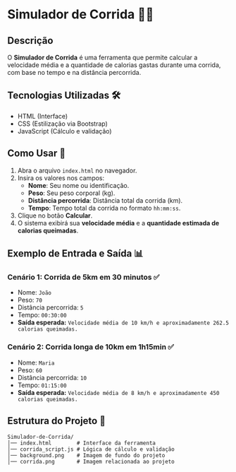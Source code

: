 # Simulador de Corrida 🏃‍♂️

## Descrição
O **Simulador de Corrida** é uma ferramenta que permite calcular a velocidade média e a quantidade de calorias gastas durante uma corrida, com base no tempo e na distância percorrida.

## Tecnologias Utilizadas 🛠️
- HTML (Interface)
- CSS (Estilização via Bootstrap)
- JavaScript (Cálculo e validação)

## Como Usar 📌
1. Abra o arquivo `index.html` no navegador.
2. Insira os valores nos campos:
   - **Nome**: Seu nome ou identificação.
   - **Peso**: Seu peso corporal (kg).
   - **Distância percorrida**: Distância total da corrida (km).
   - **Tempo**: Tempo total da corrida no formato `hh:mm:ss`.
3. Clique no botão **Calcular**.
4. O sistema exibirá sua **velocidade média** e a **quantidade estimada de calorias queimadas**.

## Exemplo de Entrada e Saída 📊
### **Cenário 1: Corrida de 5km em 30 minutos** ✅
- Nome: `João`
- Peso: `70`
- Distância percorrida: `5`
- Tempo: `00:30:00`
- **Saída esperada:** `Velocidade média de 10 km/h e aproximadamente 262.5 calorias queimadas.`

### **Cenário 2: Corrida longa de 10km em 1h15min** ✅
- Nome: `Maria`
- Peso: `60`
- Distância percorrida: `10`
- Tempo: `01:15:00`
- **Saída esperada:** `Velocidade média de 8 km/h e aproximadamente 450 calorias queimadas.`

## Estrutura do Projeto 📂
```
Simulador-de-Corrida/
│── index.html        # Interface da ferramenta
│── corrida_script.js # Lógica de cálculo e validação
│── background.png    # Imagem de fundo do projeto
│── corrida.png       # Imagem relacionada ao projeto
```
